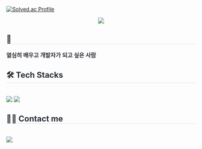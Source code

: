 [![Solved.ac Profile](http://mazassumnida.wtf/api/v2/generate_badge?boj=castlejn00)](https://solved.ac/castlejn00/)

<div align= "center">
    <img src="https://capsule-render.vercel.app/api?type=rect&color=gradient&height=180&text=Hello%20World%20🌎%20I'm%20Seong%20Jun%20⚡️&animation=fadeIn&fontColor=ffffff&fontSize=50" />
    </div>
    <div style="text-align: left;"> 
    <h2 style="border-bottom: 1px solid #d8dee4; color: #282d33;"> 🌈 </h2>  
    <div style="font-weight: 700; font-size: 15px; text-align: left; color: #282d33;"> 열심히 배우고 개발자가 되고 싶은 사람 </div> 
    </div>
    <div style="text-align: left;">
    <h2 style="border-bottom: 1px solid #d8dee4; color: #282d33;"> 🛠️ Tech Stacks </h2> <br> 
    <div style="margin: ; text-align: left;" "text-align: left;"> <img src="https://img.shields.io/badge/C-A8B9CC?style=for-the-badge&logo=C&logoColor=white">
          <img src="https://img.shields.io/badge/Java-007396?style=for-the-badge&logo=Java&logoColor=white">
          </div>
    </div>
    <div style="text-align: left;">
    <h2 style="border-bottom: 1px solid #d8dee4; color: #282d33;"> 🧑‍💻 Contact me </h2> <br> 
    <div style="text-align: left;"> <a href=https://velog.io/@tjdwns03/posts> <img src="https://img.shields.io/badge/Velog-20C997?style=for-the-badge&logo=Velog&logoColor=white&link=https://velog.io/@tjdwns03/posts"> </a>
          </div>  <br> 

